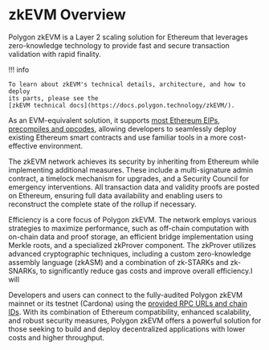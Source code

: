 # zkEVM Overview

Polygon zkEVM is a Layer 2 scaling solution for Ethereum that leverages
zero-knowledge technology to provide fast and secure transaction validation with
rapid finality.

!!! info

    To learn about zkEVM's technical details, architecture, and how to deploy
    its parts, please see the
    [zkEVM technical docs](https://docs.polygon.technology/zkEVM/).

As an EVM-equivalent solution, it supports
[most Ethereum EIPs](https://docs.polygon.technology/zkEVM/architecture/protocol/etrog-upgrade/#eips-support),
[precompiles and opcodes](https://docs.polygon.technology/zkEVM/architecture/protocol/etrog-upgrade/#zkevm-is-almost-type-2),
allowing developers to seamlessly deploy existing Ethereum smart contracts and
use familiar tools in a more cost-effective environment.

The zkEVM network achieves its security by inheriting from Ethereum while
implementing additional measures. These include a multi-signature admin
contract, a timelock mechanism for upgrades, and a Security Council for
emergency interventions. All transaction data and validity proofs are posted on
Ethereum, ensuring full data availability and enabling users to reconstruct the
complete state of the rollup if necessary.

Efficiency is a core focus of Polygon zkEVM. The network employs various
strategies to maximize performance, such as off-chain computation with on-chain
data and proof storage, an efficient bridge implementation using Merkle roots,
and a specialized zkProver component. The zkProver utilizes advanced
cryptographic techniques, including a custom zero-knowledge assembly language
(zkASM) and a combination of zk-STARKs and zk-SNARKs, to significantly reduce
gas costs and improve overall efficiency.I will

Developers and users can connect to the fully-audited Polygon zkEVM mainnet or
its testnet (Cardona) using the
[provided RPC URLs and chain IDs](https://docs.polygon.technology/zkEVM/get-started/json-rpc/).
With its combination of Ethereum compatibility, enhanced scalability, and robust
security measures, Polygon zkEVM offers a powerful solution for those seeking to
build and deploy decentralized applications with lower costs and higher
throughput.
